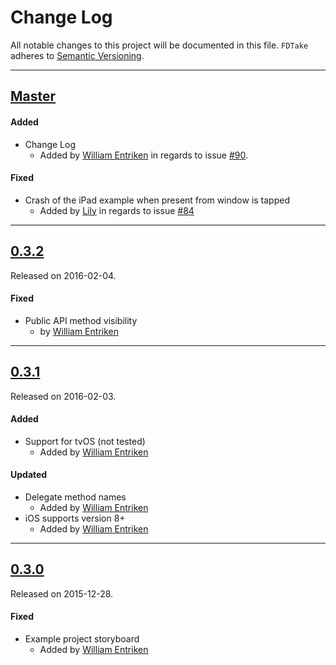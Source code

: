 # Change Log
All notable changes to this project will be documented in this file.
`FDTake` adheres to [Semantic Versioning](http://semver.org/).

---

## [Master](https://github.com/fulldecent/FDBarGuage/compare/1.0.2...master)

#### Added
- Change Log
  - Added by [William Entriken](https://github.com/fulldecent) in regards to issue
  [#90](https://github.com/fulldecent/FDBarGuage/issues/90).

#### Fixed
- Crash of the iPad example when present from window is tapped
  - Added by [Lily](https://github.com/Lily418) in regards to issue
  [#84](https://github.com/fulldecent/FDTake/issues/84)

---

## [0.3.2](https://github.com/fulldecent/FDBarGuage/releases/tag/0.3.2)
Released on 2016-02-04.

#### Fixed
- Public API method visibility
  -  by [William Entriken](https://github.com/fulldecent)

---

## [0.3.1](https://github.com/fulldecent/FDBarGuage/releases/tag/0.3.1)
Released on 2016-02-03.

#### Added
- Support for tvOS (not tested)
  - Added by [William Entriken](https://github.com/fulldecent)

#### Updated
- Delegate method names
  - Added by [William Entriken](https://github.com/fulldecent)
- iOS supports version 8+
  - Added by [William Entriken](https://github.com/fulldecent)

---

## [0.3.0](https://github.com/fulldecent/FDBarGuage/releases/tag/0.3.0)
Released on 2015-12-28.

#### Fixed
- Example project storyboard
  - Added by [William Entriken](https://github.com/fulldecent)
